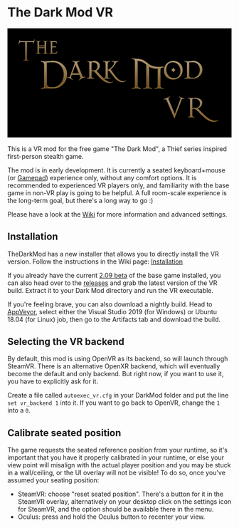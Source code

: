 # The Dark Mod VR

![The Dark Mod VR][logo]

This is a VR mod for the free game "The Dark Mod", a Thief series inspired first-person stealth game.

The mod is in early development. It is currently a seated keyboard+mouse (or [Gamepad](https://github.com/fholger/thedarkmodvr/wiki/Gamepad-support)) experience only, without any comfort options. It is recommended to experienced VR players only, and familiarity with the base game in non-VR play is going to be helpful. A full room-scale experience is the long-term goal, but there's a long way to go :)

Please have a look at the [Wiki](https://github.com/fholger/thedarkmodvr/wiki) for more information and advanced settings.

## Installation

TheDarkMod has a new installer that allows you to directly install the VR version. Follow the instructions in the Wiki page: [Installation](https://github.com/fholger/thedarkmodvr/wiki/Installation)

If you already have the current [2.09 beta](https://forums.thedarkmod.com/index.php?/topic/20691-beta-testing-209/) of the base game installed, you can also head over to the [releases](https://github.com/fholger/thedarkmodvr/releases) and grab the latest version of the VR build. Extract it to your Dark Mod directory and run the VR executable.

If you're feeling brave, you can also download a nightly build. Head to [AppVeyor](https://ci.appveyor.com/project/fholger/thedarkmodvr), select either the Visual Studio 2019 (for Windows) or Ubuntu 18.04 (for Linux) job, then go to the Artifacts tab and download the build.

## Selecting the VR backend

By default, this mod is using OpenVR as its backend, so will launch through SteamVR. There is an alternative OpenXR backend, which will eventually become the default and only backend. But right now, if you want to use it, you have to explicitly ask for it.

Create a file called `autoexec_vr.cfg` in your DarkMod folder and put the line `set vr_backend 1` into it. If you want to go back to OpenVR, change the `1` into a `0`.

## Calibrate seated position

The game requests the seated reference position from your runtime, so it's important that you have it properly calibrated in your runtime, or else your view point will misalign with the actual player position and you may be stuck in a wall/ceiling, or the UI overlay will not be visible! To do so, once you've assumed your seating position:

* SteamVR: choose "reset seated position". There's a button for it in the SteamVR overlay, alternatively on your desktop click on the settings icon for SteamVR, and the option should be available there in the menu.
* Oculus: press and hold the Oculus button to recenter your view.

[logo]: https://github.com/fholger/thedarkmodvr/raw/master/thedarkmodvr.png
